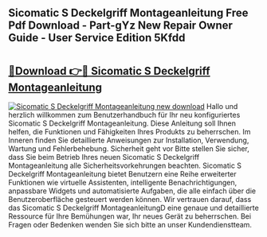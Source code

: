 ## Sicomatic S Deckelgriff Montageanleitung Free Pdf Download - Part-gYz New Repair Owner Guide - User Service Edition 5Kfdd

# <h2><a href="http://df717w.blite.top/?on=Sicomatic+S+Deckelgriff+Montageanleitung">🔗Download 👉🔴 Sicomatic S Deckelgriff Montageanleitung</a></h2>

[![Sicomatic S Deckelgriff Montageanleitung new download](https://i.imgur.com/lujVjoI.png)](http://df717w.blite.top/?on=Sicomatic+S+Deckelgriff+Montageanleitung)
Hallo und herzlich willkommen zum Benutzerhandbuch für Ihr neu konfiguriertes Sicomatic S Deckelgriff Montageanleitung. Diese Anleitung soll Ihnen helfen, die Funktionen und Fähigkeiten Ihres Produkts zu beherrschen. Im Inneren finden Sie detaillierte Anweisungen zur Installation, Verwendung, Wartung und Fehlerbehebung. Sicherheit geht vor Bitte stellen Sie sicher, dass Sie beim Betrieb Ihres neuen Sicomatic S Deckelgriff Montageanleitung alle Sicherheitsvorkehrungen beachten. Sicomatic S Deckelgriff Montageanleitung bietet Benutzern eine Reihe erweiterter Funktionen wie virtuelle Assistenten, intelligente Benachrichtigungen, anpassbare Widgets und automatisierte Aufgaben, die alle einfach über die Benutzeroberfläche gesteuert werden können. Wir vertrauen darauf, dass das Sicomatic S Deckelgriff MontageanleitungD eine genaue und detaillierte Ressource für Ihre Bemühungen war, Ihr neues Gerät zu beherrschen. Bei Fragen oder Bedenken wenden Sie sich bitte an unser Kundendienstteam.
